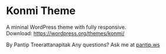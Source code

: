 # Konmi Theme

A mininal WordPress theme with fully responsive.
<br>Download: <a href="https://wordpress.org/themes/konmi/">https://wordpress.org/themes/konmi/</a>

By Pantip Treerattanapitak
Any questions? Ask me at <a href="http://www.pantip.ws/">pantip.ws</a>
